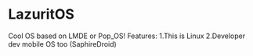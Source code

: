 # LazuritOS
Cool OS based on LMDE or Pop_OS! 
Features:
1.This is Linux 
2.Developer dev mobile OS too (SaphireDroid)
